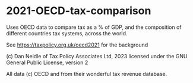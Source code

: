 # 2021-OECD-tax-comparison

Uses OECD data to compare tax as a % of GDP, and the composition of different countries tax systems, across the world.

See https://taxpolicy.org.uk/oecd2021 for the background

(c) Dan Neidle of Tax Policy Associates Ltd, 2023
licensed under the GNU General Public License, version 2

All data (c) OECD and from their wonderful tax revenue database.
